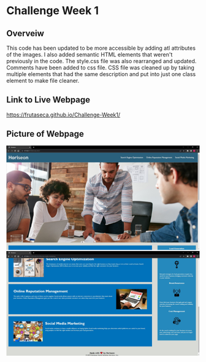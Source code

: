 # Challenge Week 1

## Overveiw
This code has been updated to be more accessible by adding atl attributes of the images. I also added semantic HTML elements that weren't previously in the code.
The style.css file was also rearranged and updated. Comments have been added to css file. CSS file was cleaned up by taking multiple elements that had the same
description and put into just one class element to make file cleaner.

## Link to Live Webpage
https://frutaseca.github.io/Challenge-Week1/ 

## Picture of Webpage
![Screenshot of Webpage](./assets/images/webpage.jpg)
![Screenshot of Webpage](./assets/images/webpage2.jpg)
